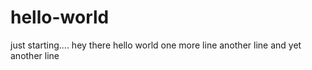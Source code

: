 # hello-world
just starting....
hey there hello world
one more line
another line
and yet another line
